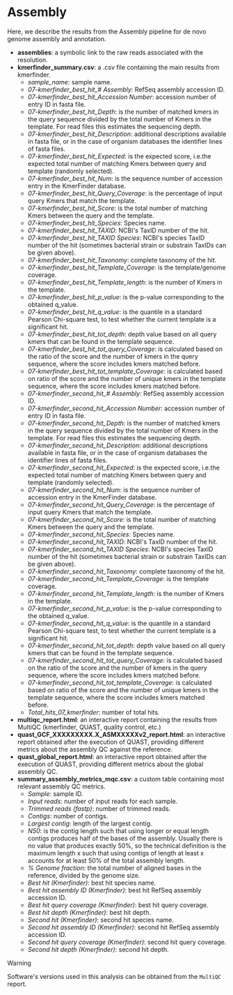 # Assembly

Here, we describe the results from the Assembly pipeline for de novo genome assembly and annotation.

* **assemblies**: a symbolic link to the raw reads associated with the resolution.
* **kmerfinder_summary.csv**: a .csv file containing the main results from kmerfinder.
  * *sample_name*: sample name.
  * *07-kmerfinder_best_hit_# Assembly*: RefSeq assembly accession ID.
  * *07-kmerfinder_best_hit_Accession Number*: accession number of entry ID in fasta file.
  * *07-kmerfinder_best_hit_Depth*: is the number of matched kmers in the query sequence divided by the total number of Kmers in the template. For read files this estimates the sequencing depth.
  * *07-kmerfinder_best_hit_Description*: additional descriptions available in fasta file, or in the case of organism databases the identifier lines of fasta files.
  * *07-kmerfinder_best_hit_Expected*: is the expected score, i.e.the expected total number of matching Kmers between query and template (randomly selected).
  * *07-kmerfinder_best_hit_Num*: is the sequence number of accession entry in the KmerFinder database.
  * *07-kmerfinder_best_hit_Query_Coverage*: is the percentage of input query Kmers that match the template.
  * *07-kmerfinder_best_hit_Score*: is the total number of matching Kmers between the query and the template.
  * *07-kmerfinder_best_hit_Species*: Species name.
  * *07-kmerfinder_best_hit_TAXID*: NCBI's TaxID number of the hit.
  * *07-kmerfinder_best_hit_TAXID Species*: NCBI's species TaxID number of the hit (sometimes bacterial strain or substrain TaxIDs can be given above).
  * *07-kmerfinder_best_hit_Taxonomy*: complete taxonomy of the hit.
  * *07-kmerfinder_best_hit_Template_Coverage*: is the template/genome coverage.
  * *07-kmerfinder_best_hit_Template_length*: is the number of Kmers in the template.
  * *07-kmerfinder_best_hit_p_value*: is the p-value corresponding to the obtained q_value.
  * *07-kmerfinder_best_hit_q_value*: is the quantile in a standard Pearson Chi-square test, to test whether the current template is a significant hit.
  * *07-kmerfinder_best_hit_tot_depth*: depth value based on all query kmers that can be found in the template sequence.
  * *07-kmerfinder_best_hit_tot_query_Coverage*: is calculated based on the ratio of the score and the number of kmers in the query sequence, where the score includes kmers matched before.
  * *07-kmerfinder_best_hit_tot_template_Coverage*: is calculated based on ratio of the score and the number of unique kmers in the template sequence, where the score includes kmers matched before.
  * *07-kmerfinder_second_hit_# Assembly*: RefSeq assembly accession ID.
  * *07-kmerfinder_second_hit_Accession Number*: accession number of entry ID in fasta file.
  * *07-kmerfinder_second_hit_Depth*: is the number of matched kmers in the query sequence divided by the total number of Kmers in the template. For read files this estimates the sequencing depth.
  * *07-kmerfinder_second_hit_Description*:  additional descriptions available in fasta file, or in the case of organism databases the identifier lines of fasta files.
  * *07-kmerfinder_second_hit_Expected*: is the expected score, i.e.the expected total number of matching Kmers between query and template (randomly selected).
  * *07-kmerfinder_second_hit_Num*: is the sequence number of accession entry in the KmerFinder database.
  * *07-kmerfinder_second_hit_Query_Coverage*: is the percentage of input query Kmers that match the template.
  * *07-kmerfinder_second_hit_Score*: is the total number of matching Kmers between the query and the template.
  * *07-kmerfinder_second_hit_Species*: Species name.
  * *07-kmerfinder_second_hit_TAXID*: NCBI's TaxID number of the hit.
  * *07-kmerfinder_second_hit_TAXID Species*: NCBI's species TaxID number of the hit (sometimes bacterial strain or substrain TaxIDs can be given above).
  * *07-kmerfinder_second_hit_Taxonomy*: complete taxonomy of the hit.
  * *07-kmerfinder_second_hit_Template_Coverage*: is the template coverage.
  * *07-kmerfinder_second_hit_Template_length*: is the number of Kmers in the template.
  * *07-kmerfinder_second_hit_p_value*: is the p-value corresponding to the obtained q_value.
  * *07-kmerfinder_second_hit_q_value*: is the quantile in a standard Pearson Chi-square test, to test whether the current template is a significant hit.
  * *07-kmerfinder_second_hit_tot_depth*: depth value based on all query kmers that can be found in the template sequence.
  * *07-kmerfinder_second_hit_tot_query_Coverage*: is calculated based on the ratio of the score and the number of kmers in the query sequence, where the score includes kmers matched before.
  * *07-kmerfinder_second_hit_tot_template_Coverage*: is calculated based on ratio of the score and the number of unique kmers in the template sequence, where the score includes kmers matched before.
  * *Total_hits_07_kmerfinder*: number of total hits.
* **multiqc_report.html**: an interactive report containing the results from MultiQC (kmerfinder, QUAST, quality control, etc.)
* **quast_GCF_XXXXXXXXX.X_ASMXXXXXv2_report.html**: an interactive report obtained after the execution of QUAST, providing different metrics about the assembly QC against the reference.
* **quast_global_report.html**: an interactive report obtained after the execution of QUAST, providing different metrics about the global assembly QC.
* **summary_assembly_metrics_mqc.csv**: a custom table containing most relevant assembly QC metrics.
  * *Sample*: sample ID.
  * *Input reads*: number of input reads for each sample.
  * *Trimmed reads (fastp)*: number of trimmed reads.
  * *Contigs*: number of contigs.
  * *Largest contig*: length of the largest contig.
  * *N50*: is the contig length such that using longer or equal length contigs produces half of the bases of the assembly. Usually there is no value that produces exactly 50%, so the technical definition is the maximum length x such that using contigs of length at least x accounts for at least 50% of the total assembly length.
  * *% Genome fraction*: the total number of aligned bases in the reference, divided by the genome size. 
  * *Best hit (Kmerfinder)*: best hit species name.
  * *Best hit assembly ID (Kmerfinder)*: best hit RefSeq assembly accession ID.
  * *Best hit query coverage (Kmerfinder)*: best hit query coverage.
  * *Best hit depth (Kmerfinder)*: best hit depth.
  * *Second hit (Kmerfinder)*: second hit species name.
  * *Second hit assembly ID (Kmerfinder)*: second hit RefSeq assembly accession ID.
  * *Second hit query coverage (Kmerfinder)*: second hit query coverage.
  * *Second hit depth (Kmerfinder)*: second hit depth.

> [!WARNING]
> Software's versions used in this analysis can be obtained from the  `MultiQC` report.